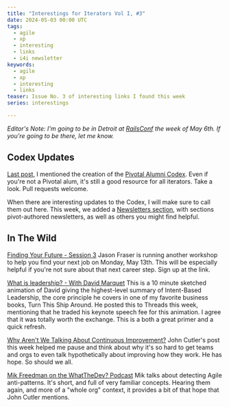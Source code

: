 ```yaml
---
title: "Interestings for Iterators Vol I, #3"
date: 2024-05-03 00:00 UTC
tags:
  - agile
  - xp
  - interesting
  - links
  - i4i newsletter
keywords:
  - agile
  - xp
  - interesting
  - links
teaser: Issue No. 3 of interesting links I found this week
series: interestings

---
```


[railsconf]: https://railsconf.com
[i4i-3]: /iterators-1-2/
[codex]: https://pivotal.fun/codex
[news]: https://alumni-codex.github.io/newsletters/
[fyf]: https://lu.ma/eb3zy6xq
[intent-sketch]: https://www.youtube.com/watch?v=pYKH2uSax8U
[mik]: https://whatthedev.buzzsprout.com/673192/14978492-259-agile-anti-patterns-that-are-important-for-developers-to-recognize-with-vmware-tanzu-labs-mik-freedman
[tbm284]: https://cutlefish.substack.com/p/tbm-284-why-arent-we-talking-about

_Editor's Note: I'm going to be in Detroit at [RailsConf][railsconf]  the week of May 6th. If you're going to be there, let me know._

## Codex Updates

[Last post][i4i-3], I mentioned the creation of the [Pivotal Alumni Codex][codex]. Even if you're not a Pivotal alum, it's still a good resource for all iterators. Take a look. Pull requests welcome.

When there are interesting updates to the Codex, I will make sure to call them out here.
This week, we added a [Newsletters section][news], with sections pivot-authored newsletters, as well as others you might find helpful.

## In The Wild

[Finding Your Future - Session 3][fyf] Jason Fraser is running another workshop to help you find your next job on Monday, May 13th. This will be especially helpful if you're not sure about that next career step. Sign up at the link.

[What is leadership? - With David Marquet][intent-sketch] This is a 10 minute sketched animation of David giving the highest-level summary of Intent-Based Leadership, the core principle he covers in one of my favorite business books, Turn This Ship Around. He posted this to Threads this week, mentioning that he traded his keynote speech fee for this animation. I agree that it was totally worth the exchange. This is a both a great primer and a quick refresh.

[Why Aren't We Talking About Continuous Improvement?][tbm284] John Cutler's post this week helped me pause and think about why it's so hard to get teams and orgs to even talk hypothetically about improving how they work. He has hope. So should we all.

[Mik Freedman on the WhatTheDev? Podcast][mik] Mik talks about detecting Agile anti-patterns. It's short, and full of very familiar concepts. Hearing them again, and more of a "whole org" context, it provides a bit of that hope that John Cutler mentions.


